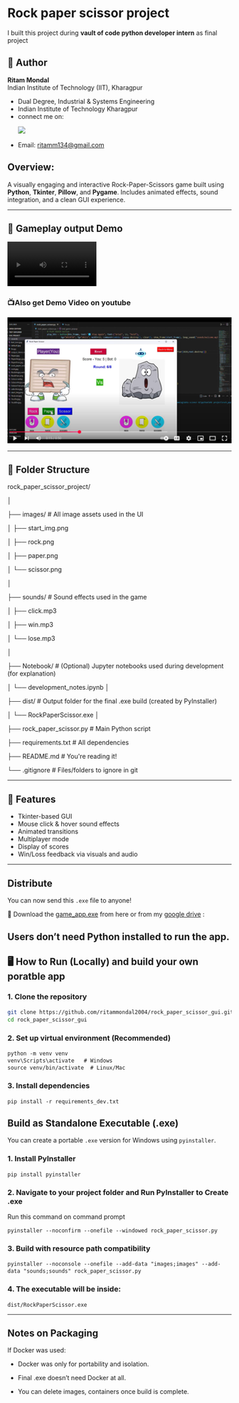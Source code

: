 # Rock paper scissor **project**
I built this project during **vault of code python developer intern** as final project 

## 👤 Author  
**Ritam Mondal**  
Indian Institute of Technology (IIT), Kharagpur 
- Dual Degree, Industrial & Systems Engineering
- Indian Institute of Technology Kharagpur  
- connect me on:
  <p align="left">
  <a href="https://www.linkedin.com/in/ritam-mondal-86a369287/" target="_blank">
    <img src="https://img.shields.io/badge/LinkedIn-blue?logo=linkedin&logoColor=white&style=for-the-badge"/></a>  
</p> 
  
- Email: ritamm134@gmail.com

## Overview:

A visually engaging and interactive Rock-Paper-Scissors game built using **Python**, **Tkinter**, **Pillow**, and **Pygame**. Includes animated effects, sound integration, and a clean GUI experience.

---


## 🎥 Gameplay output Demo

<video src="https://github.com/user-attachments/assets/507cff3d-6824-4045-8305-90dda6b5dc1d" controls width="200"> 
</video>

<h3>📺Also get Demo Video on youtube</h3>

<a href="https://youtu.be/h7aLM6nbdR4?si=ez2dnoBF5Usn3m4L" target="_blank">
  <img src="images/thumb.png" alt="Watch the video" width="510"/>
</a>

---

## 📁 Folder Structure

rock_paper_scissor_project/

│

├── images/ # All image assets used in the UI

│ ├── start_img.png

│ ├── rock.png
          
│ ├── paper.png
               
│ └── scissor.png

│

├── sounds/ # Sound effects used in the game

│ ├── click.mp3

│ ├── win.mp3

│ └── lose.mp3

│

├── Notebook/ # (Optional) Jupyter notebooks used during development (for explanation)

│ └── development_notes.ipynb
│

├── dist/ # Output folder for the final .exe build (created by PyInstaller)

│ └── RockPaperScissor.exe
│

├── rock_paper_scissor.py # Main Python script

├── requirements.txt # All dependencies

├── README.md # You're reading it!

└── .gitignore # Files/folders to ignore in git


---

## 🚀 Features

- Tkinter-based GUI
- Mouse click & hover sound effects
- Animated transitions
- Multiplayer mode
- Display of scores
- Win/Loss feedback via visuals and audio

---
## Distribute
You can now send this `.exe` file to anyone!

📝 Download the [game_app.exe](game_app/rock_paper_scissor.exe) from here or from my [google drive](https://drive.google.com/file/d/13Q_PfoEbi8w4zo0vZ8KUyQ8lD3nb81p2/view?usp=sharing) : 

**Users don’t need Python installed to run the app.**
---

## 🖥️ How to Run (Locally) and build your own **poratble app**

### 1. Clone the repository

```bash
git clone https://github.com/ritammondal2004/rock_paper_scissor_gui.git
cd rock_paper_scissor_gui 
``` 

### 2. Set up virtual environment (Recommended)

```
python -m venv venv
venv\Scripts\activate   # Windows
source venv/bin/activate  # Linux/Mac
```

### 3. Install dependencies
```
pip install -r requirements_dev.txt
```

##  Build as Standalone Executable (.exe)
You can create a portable `.exe` version for Windows using `pyinstaller`. 

### 1. Install PyInstaller

```
pip install pyinstaller
```  
### 2. Navigate to your project folder and Run PyInstaller to Create .exe
Run this command on command prompt

```
pyinstaller --noconfirm --onefile --windowed rock_paper_scissor.py
```

### 3. Build with resource path compatibility

```
pyinstaller --noconsole --onefile --add-data "images;images" --add-data "sounds;sounds" rock_paper_scissor.py

```
### 4. The executable will be inside:

```
dist/RockPaperScissor.exe
```
---


## Notes on Packaging
If Docker was used:

- Docker was only for portability and isolation.

- Final .exe doesn’t need Docker at all.

- You can delete images, containers once build is complete.
